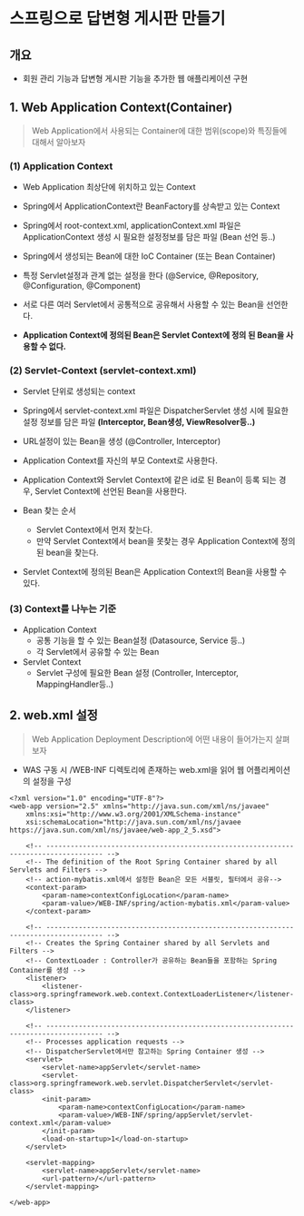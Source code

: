 # 스프링으로 답변형 게시판 만들기
## 개요
- 회원 관리 기능과 답변형 게시판 기능을 추가한 웹 애플리케이션 구현

## 1. Web Application Context(Container)
> Web Application에서 사용되는 Container에 대한 범위(scope)와 특징들에 대해서 알아보자

### (1) Application Context
- Web Application 최상단에 위치하고 있는 Context

- Spring에서 ApplicationContext란 BeanFactory를 상속받고 있는 Context

- Spring에서 root-context.xml, applicationContext.xml 파일은 ApplicationContext 생성 시 필요한 설정정보를 담은 파일 (Bean 선언 등..)

- Spring에서 생성되는 Bean에 대한 IoC Container (또는 Bean Container)

- 특정 Servlet설정과 관계 없는 설정을 한다 (@Service, @Repository, @Configuration, @Component)

- 서로 다른 여러 Servlet에서 공통적으로 공유해서 사용할 수 있는 Bean을 선언한다.

- __Application Context에 정의된 Bean은 Servlet Context에 정의 된 Bean을 사용할 수 없다.__

### (2) Servlet-Context (servlet-context.xml)

- Servlet 단위로 생성되는 context

- Spring에서 servlet-context.xml 파일은 DispatcherServlet 생성 시에 필요한 설정 정보를 담은 파일 __(Interceptor, Bean생성, ViewResolver등..)__

- URL설정이 있는 Bean을 생성 (@Controller, Interceptor)

- Application Context를 자신의 부모 Context로 사용한다.

- Application Context와 Servlet Context에 같은 id로 된 Bean이 등록 되는 경우, Servlet Context에 선언된 Bean을 사용한다.
- Bean 찾는 순서
	- Servlet Context에서 먼저 찾는다.
	- 만약 Servlet Context에서 bean을 못찾는 경우 Application Context에 정의된 bean을 찾는다.

- Servlet Context에 정의된 Bean은 Application Context의 Bean을 사용할 수 있다.

### (3) Context를 나누는 기준
- Application Context
	- 공통 기능을 할 수 있는 Bean설정 (Datasource, Service 등..)
	- 각 Servlet에서 공유할 수 있는 Bean
- Servlet Context
	- Servlet 구성에 필요한 Bean 설정 (Controller, Interceptor, MappingHandler등..)

## 2. web.xml 설정
> Web Application Deployment Description에 어떤 내용이 들어가는지 살펴보자

- WAS 구동 시 /WEB-INF 디렉토리에 존재하는 web.xml을 읽어 웹 어플리케이션의 설정을 구성

```
<?xml version="1.0" encoding="UTF-8"?>
<web-app version="2.5" xmlns="http://java.sun.com/xml/ns/javaee"
	xmlns:xsi="http://www.w3.org/2001/XMLSchema-instance"
	xsi:schemaLocation="http://java.sun.com/xml/ns/javaee https://java.sun.com/xml/ns/javaee/web-app_2_5.xsd">

	<!-- ------------------------------------------------------------------------------------ -->
	<!-- The definition of the Root Spring Container shared by all Servlets and Filters -->
	<!-- action-mybatis.xml에서 설정한 Bean은 모든 서블릿, 필터에서 공유-->
	<context-param>
		<param-name>contextConfigLocation</param-name>
		<param-value>/WEB-INF/spring/action-mybatis.xml</param-value>
	</context-param>
	
	<!-- ------------------------------------------------------------------------------------ -->
	<!-- Creates the Spring Container shared by all Servlets and Filters -->
	<!-- ContextLoader : Controller가 공유하는 Bean들을 포함하는 Spring Container를 생성 -->
	<listener>
		<listener-class>org.springframework.web.context.ContextLoaderListener</listener-class>
	</listener>

	<!-- ------------------------------------------------------------------------------------ -->
	<!-- Processes application requests -->
	<!-- DispatcherServlet에서만 참고하는 Spring Container 생성 -->
	<servlet>
		<servlet-name>appServlet</servlet-name>
		<servlet-class>org.springframework.web.servlet.DispatcherServlet</servlet-class>
		<init-param>
			<param-name>contextConfigLocation</param-name>
			<param-value>/WEB-INF/spring/appServlet/servlet-context.xml</param-value>
		</init-param>
		<load-on-startup>1</load-on-startup>
	</servlet>
		
	<servlet-mapping>
		<servlet-name>appServlet</servlet-name>
		<url-pattern>/</url-pattern>
	</servlet-mapping>

</web-app>
```


